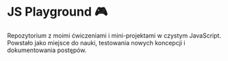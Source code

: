 # JS Playground 🎮

Repozytorium z moimi ćwiczeniami i mini-projektami w czystym JavaScript.  
Powstało jako miejsce do nauki, testowania nowych koncepcji i dokumentowania postępów.
